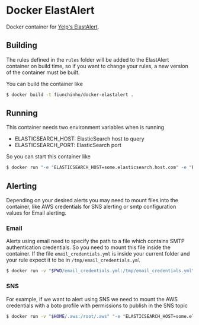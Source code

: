 # Docker ElastAlert
Docker container for [Yelp's ElastAlert](https://github.com/Yelp/elastalert).

## Building
The rules defined in the `rules` folder will be added to the ElastAlert container on build time, so if you want to change your rules, a new version of the container must be built.

You can build the container like

```bash
$ docker build -t fiunchinho/docker-elastalert .
```

## Running
This container needs two environment variables when is running

- ELASTICSEARCH_HOST: ElasticSearch host to query
- ELASTICSEARCH_PORT: ElasticSearch port

So you can start this container like

```bash
$ docker run "-e "ELASTICSEARCH_HOST=some.elasticsearch.host.com" -e "ELASTICSEARCH_PORT=9200" fiunchinho/docker-elastalert
```

## Alerting
Depending on your desired alerts you may need to mount files into the container, like AWS credentials for SNS alerting or smtp configuration values for Email alerting.

### Email
Alerts using email need to specify the path to a file which contains SMTP authentication credentials. So you need to mount this file inside the container. If the file `email_credentials.yml` is inside your current folder and your rule expect it to be in `/tmp/email_credentials.yml`

```bash
$ docker run -v "$PWD/email_credentials.yml:/tmp/email_credentials.yml" "-e "ELASTICSEARCH_HOST=some.elasticsearch.host.com" -e "ELASTICSEARCH_PORT=9200" fiunchinho/docker-elastalert
```

### SNS
For example, if we want to alert using SNS we need to mount the AWS credentials with a boto profile with permissions to publish in the SNS topic

```bash
$ docker run -v "$HOME/.aws:/root/.aws" "-e "ELASTICSEARCH_HOST=some.elasticsearch.host.com" -e "ELASTICSEARCH_PORT=9200" fiunchinho/docker-elastalert
```
